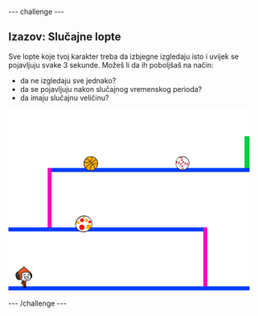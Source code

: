 \--- challenge \---

## Izazov: Slučajne lopte

Sve lopte koje tvoj karakter treba da izbjegne izgledaju isto i uvijek se pojavljuju svake 3 sekunde. Možeš li da ih poboljšaš na način:

+ da ne izgledaju sve jednako?
+ da se pojavljuju nakon slučajnog vremenskog perioda?
+ da imaju slučajnu veličinu?

![screenshot](images/dodge-ball-random.png)

\--- /challenge \---